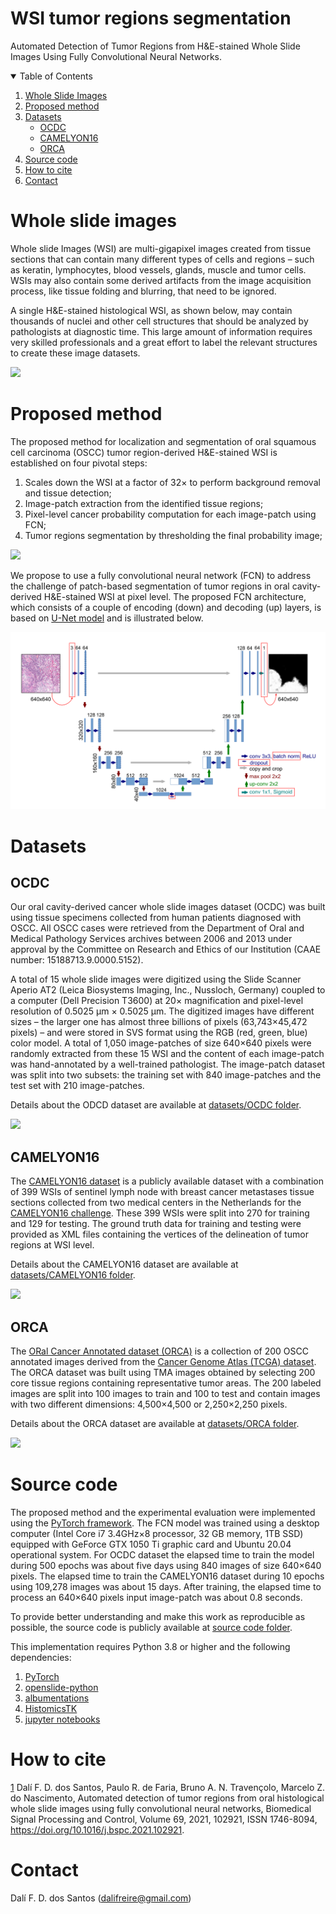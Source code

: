 # WSI tumor regions segmentation

Automated Detection of Tumor Regions from H&amp;E-stained Whole Slide Images Using Fully Convolutional Neural Networks.

<details open="open">
  <summary>Table of Contents</summary>
  <ol>
    <li><a href="#whole-slide-images">Whole Slide Images</a></li>
    <li><a href="#proposed-method">Proposed method</a></li>
    <li>
        <a href="#datasets">Datasets</a>
        <ul>
            <li><a href="#ocdc">OCDC</a></li>
            <li><a href="#camelyon16">CAMELYON16</a></li>
            <li><a href="#orca">ORCA</a></li>
        </ul>
    </li>
    <li><a href="#source-code">Source code</a></li>
    <li><a href="#how-to-cite">How to cite</a></li>
    <li><a href="#contact">Contact</a></li>
  </ol>
</details>


# Whole slide images

Whole slide Images (WSI) are multi-gigapixel images created from tissue sections that can contain many different types of cells and regions – such as keratin, lymphocytes, blood vessels, glands, muscle and tumor cells. WSIs may also contain some derived artifacts from the image acquisition process, like tissue folding and blurring, that need to be ignored. 

A single H&E-stained histological WSI, as shown below, may contain thousands of nuclei and other cell structures that should be analyzed by pathologists at diagnostic time. This large amount of information requires very skilled professionals and a great effort to label the relevant structures to create these image datasets.

![](images/wsi.svg)


# Proposed method

The proposed method for localization and segmentation of oral squamous cell carcinoma (OSCC) tumor region-derived H&E-stained WSI is established on four pivotal steps: 
1. Scales down the WSI at a factor of 32× to perform background removal and tissue detection; 
2. Image-patch extraction from the identified tissue regions; 
3. Pixel-level cancer probability computation for each image-patch using FCN; 
4. Tumor regions segmentation by thresholding the final probability image;
 
![](images/method-overview.svg)

We propose to use a fully convolutional neural network (FCN) to address the challenge of patch-based segmentation of tumor regions in oral cavity-derived H&E-stained WSI at pixel level. The proposed FCN architecture, which consists of a couple of encoding (down) and decoding (up) layers, is based on [U-Net model](http://lmb.informatik.uni-freiburg.de/Publications/2015/RFB15a) and is illustrated below. 

![](images/proposed-network-architecture.svg)


# Datasets

## OCDC

Our oral cavity-derived cancer whole slide images dataset (OCDC) was built using tissue specimens collected from human patients diagnosed with OSCC. All OSCC cases were retrieved from the Department of Oral and Medical Pathology Services archives between 2006 and 2013 under approval by the Committee on Research and Ethics of our Institution (CAAE number: 15188713.9.0000.5152).

A total of 15 whole slide images were digitized using the Slide Scanner Aperio AT2 (Leica Biosystems Imaging, Inc., Nussloch, Germany) coupled to a computer (Dell Precision T3600) at 20× magnification and pixel-level resolution of 0.5025 μm × 0.5025 μm. The digitized images have different sizes – the larger one has almost three billions of pixels (63,743×45,472 pixels) – and were stored in SVS format using the RGB (red, green, blue) color model. A total of 1,050 image-patches of size 640×640 pixels were randomly extracted from these 15 WSI and the content of each image-patch was hand-annotated by a well-trained pathologist. The image-patch dataset was split into two subsets: the training set with 840 image-patches and the test set with 210 image-patches.

Details about the ODCD dataset are available at [datasets/OCDC folder](datasets/OCDC).

![](images/ocdc-results.svg)

## CAMELYON16
The [CAMELYON16 dataset](https://camelyon16.grand-challenge.org) is a publicly available dataset with a combination of 399 WSIs of sentinel lymph node with breast cancer metastases tissue sections collected from two medical centers in the Netherlands for the [CAMELYON16 challenge](https://doi.org/10.1001/jama.2017.14585). These 399 WSIs were split into 270 for training and 129 for testing. The ground truth data for training and testing were provided as XML files containing the vertices of the delineation of tumor regions at WSI level. 

Details about the CAMELYON16 dataset are available at [datasets/CAMELYON16 folder](datasets/CAMELYON16).

![](images/camelyon16-results.svg)

## ORCA
The [ORal Cancer Annotated dataset (ORCA)](https://sites.google.com/unibas.it/orca) is a collection of 200 OSCC annotated images derived from the [Cancer Genome Atlas (TCGA) dataset](https://www.cancer.gov/about-nci/organization/ccg/research/structural-genomics/tcga). The ORCA dataset was built using TMA images obtained by selecting 200 core tissue regions containing representative tumor areas. The 200 labeled images are split into 100 images to train and 100 to test and contain images with two different dimensions: 4,500×4,500 or 2,250×2,250 pixels.

Details about the ORCA dataset are available at [datasets/ORCA folder](datasets/ORCA).

![](images/orca-results.svg)

# Source code

The proposed method and the experimental evaluation were implemented using the [PyTorch framework](https://pytorch.org/get-started/locally/). The FCN model was trained using a desktop computer (Intel Core i7 3.4GHz×8 processor, 32 GB memory, 1TB SSD) equipped with GeForce GTX 1050 Ti graphic card and Ubuntu 20.04 operational system. For OCDC dataset the elapsed time to train the model during 500 epochs was about five days using 840 images of size 640×640 pixels. The elapsed time to train the CAMELYON16 dataset during 10 epochs using 109,278 images was about 15 days. After training, the elapsed time to process an 640×640 pixels input image-patch was about 0.8 seconds.

To provide better understanding and make this work as reproducible as possible, the source code is publicly available at [source code folder](sourcecode).

This implementation requires Python 3.8 or higher and the following dependencies:
1. [PyTorch](https://pytorch.org/)
2. [openslide-python](https://github.com/openslide/openslide-python)
3. [albumentations](https://github.com/albumentations-team/albumentations)
4. [HistomicsTK](https://github.com/DigitalSlideArchive/HistomicsTK)
5. [jupyter notebooks](https://jupyter.org/install)


# How to cite

[1](https://doi.org/10.1016/j.bspc.2021.102921) Dalí F. D. dos Santos, Paulo R. de Faria, Bruno A. N. Travençolo, Marcelo Z. do Nascimento, Automated detection of tumor regions from oral histological whole slide images using fully convolutional neural networks, Biomedical Signal Processing and Control, Volume 69, 2021, 102921, ISSN 1746-8094, https://doi.org/10.1016/j.bspc.2021.102921.



# Contact

Dalí F. D. dos Santos (dalifreire@gmail.com)